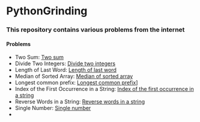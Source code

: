 # PythonGrinding
 
### This repository contains various problems from the internet

#### Problems
- Two Sum: [Two sum](/easy/two_sum.py)
- Divide Two Integers: [Divide two integers](/medium/divide_two_integers.py)
- Length of Last Word: [Length of last word](/easy/length_of_last_word.py)
- Median of Sorted Array: [Median of sorted array](/hard/median_of_sorted_array.py)
- Longest common prefix: [Longest common prefix](/easy/longest_common_prefix.py)]
- Index of the First Occurrence in a String: [Index of the first occurrence in a string](/easy/index_of_first_occourence.py)
- Reverse Words in a String: [Reverse words in a string](/medium/reverse_string.py)
- Single Number: [Single number](/easy/single_number.py)
- 
